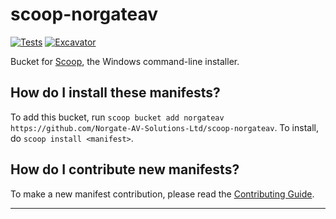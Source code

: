 # scoop-norgateav

[![Tests](https://github.com/Norgate-AV-Solutions-Ltd/scoop-norgateav/actions/workflows/ci.yml/badge.svg)](https://github.com/Norgate-AV-Solutions-Ltd/scoop-norgateav/actions/workflows/ci.yml) [![Excavator](https://github.com/Norgate-AV-Solutions-Ltd/scoop-norgateav/actions/workflows/excavator.yml/badge.svg)](https://github.com/Norgate-AV-Solutions-Ltd/scoop-norgateav/actions/workflows/excavator.yml)

Bucket for [Scoop](https://scoop.sh), the Windows command-line installer.

How do I install these manifests?
---------------------------------

To add this bucket, run `scoop bucket add norgateav https://github.com/Norgate-AV-Solutions-Ltd/scoop-norgateav`. To install, do `scoop install <manifest>`.

How do I contribute new manifests?
----------------------------------

To make a new manifest contribution, please read the [Contributing Guide](./CONTRIBUTING.md).

----
